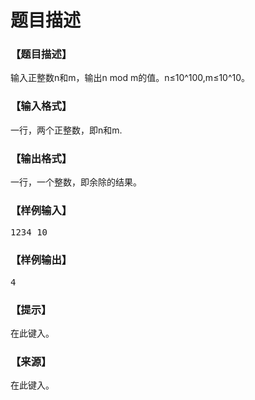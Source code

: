 # 题目描述


<h3>
【题目描述】
</h3>
<p>
输入正整数n和m，输出n mod m的值。n≤10^100,m≤10^10。
</p>
<h3>
【输入格式】
</h3>
<p>
一行，两个正整数，即n和m.
</p>
<h3>
【输出格式】
</h3>
<p>
一行，一个整数，即余除的结果。
</p>
<h3>
【样例输入】
</h3>
<pre>1234 10
</pre>
<h3>
【样例输出】
</h3>
<pre>4
</pre>
<h3>
【提示】
</h3>
<p>
在此键入。
</p>
<h3>
【来源】
</h3>
<p>
在此键入。
</p>

